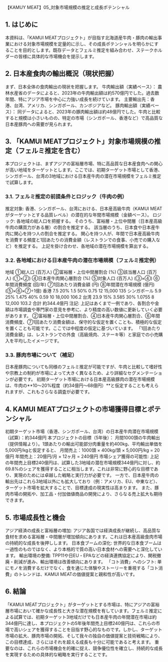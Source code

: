 【KAMUY MEAT】05_対象市場規模の推定と成長ポテンシャル

## 1. はじめに
本資料は、「KAMUI MEATプロジェクト」が目指す北海道産牛肉・豚肉の輸出事業における対象市場規模を定量的に示し、その成長ポテンシャルを明らかにすることを目的とします。既存データとフェルミ推定を組み合わせ、ステークホルダーの皆様に具体的な市場機会を提示します。

## 2. 日本産食肉の輸出概況（現状把握）
まず、日本全体の食肉輸出の現状を把握します。
牛肉輸出額（実績ベース）：
農林水産省のデータによると、2023年の牛肉輸出額は約570億円でした。過去数年間、特にアジア市場を中心に力強い成長を続けています。
主要輸出先：香港、台湾、アメリカ、シンガポール、カンボジアなど。
豚肉輸出額（実績ベース）：
同データによると、2023年の豚肉輸出額は約48億円でした。牛肉と比較すると規模は小さいものの、特定の市場（シンガポール、香港など）で高品質な日本産豚肉への需要が見られます。

## 3. 「KAMUI MEATプロジェクト」対象市場規模の推定（フェルミ推定を含む）
本プロジェクトは、まずアジアの富裕層市場、特に高品質な日本産食肉への関心が高い地域をターゲットとします。ここでは、初期ターゲット市場として香港、シンガポール、台湾の3地域における日本産牛肉の潜在市場規模をフェルミ推定で試算します。

### 3.1. フェルミ推定の前提条件とロジック（牛肉の例）
推定対象: 香港、シンガポール、台湾における、日本産高級牛肉（KAMUI MEATがターゲットとする品質レベル）の潜在的な年間市場規模（金額ベース）。
ロジック:
各地域の総人口を把握する。
そのうち、富裕層・上位中間層（日本産高級牛肉の購買力がある層）の割合を推定する。
該当層のうち、日本食や日本産牛肉に関心を持つ人の割合を推定する。
関心を持つ人が、年間で日本産高級牛肉を消費する頻度と1回あたりの消費金額（レストランでの食事、小売での購入など）を推定する。
上記を掛け合わせ、各地域の潜在市場規模を算出する。

### 3.2. 各地域における日本産牛肉の潜在市場規模（フェルミ推定例）
地域 ①総人口 (百万人) ②富裕層・上位中間層割合 (%) ③該当層人口 (百万人) (①×②) ④日本産牛肉関心層割合 (%) ⑤対象人口 (百万人) (③×④) ⑥年間消費頻度 (回/年) ⑦1回あたり消費金額 (円) ⑧年間潜在市場規模 (億円) (⑤×⑥×⑦÷1億)
香港 7.5 20% 1.5 50% 0.75 12 15,000 135
シンガポール 5.9 25% 1.475 40% 0.59 10 18,000 106.2
台湾 23.9 15% 3.585 30% 1.0755 8 12,000 103.2
合計 約344.4億円
注記:
上記はあくまで一例であり、各割合や金額は市場調査や専門家の意見を参考に、より精度の高い数値に更新していく必要があります。
②富裕層・上位中間層割合、④日本産牛肉関心層割合、⑥年間消費頻度、⑦1回あたり消費金額は、保守的な仮定を置くことも、積極的な仮定を置くことも可能です。ここでは中程度の仮定に基づいています。
「1回あたり消費金額」は、レストランでの外食（高級焼肉、ステーキ等）と家庭での小売購入を平均したイメージです。

### 3.3. 豚肉市場について（補足）
日本産豚肉についても同様のフェルミ推定が可能ですが、牛肉と比較して嗜好性や宗教上の制約が市場によって大きく異なるため、より詳細なセグメンテーションが必要です。
初期ターゲット市場における日本産高級豚肉の潜在市場規模は、牛肉の**10～20%程度（約34億円～68億円）**と仮定することも考えられますが、これもさらなる調査が必要です。

## 4. KAMUI MEATプロジェクトの市場獲得目標とポテンシャル
初期ターゲット市場（香港、シンガポール、台湾）の日本産牛肉潜在市場規模（試算）：約344億円
本プロジェクトの目標（5年後）：
月間1000頭の牛肉輸出（提供情報より）。1頭あたりの輸出可能部分肉重量を約400kg、平均輸出単価を5,000円/kgと仮定すると、
月間売上：1000頭 × 400kg/頭 × 5,000円/kg = 20億円
年間売上：20億円/月 × 12ヶ月 = 240億円
市場シェア獲得の可能性:
上記の年間売上目標240億円は、試算した3地域の潜在市場規模344億円に対し、約69.8%のシェアを獲得することに相当します。これは非常に野心的な目標であり、実現のためには卓越した戦略と実行力が必要です。
一方で、日本産牛肉の輸出先はこれら3地域以外にも拡大しており（例：アメリカ、EU、中東など）、ターゲット市場を拡大することで、目標達成の現実性は高まります。
また、豚肉市場の開拓や、加工品・付加価値商品の開発により、さらなる売上拡大も期待できます。

## 5. 市場成長性と機会
アジア経済の成長と富裕層の増加: アジア各国では経済成長が継続し、高品質な食材を求める富裕層・中間層が増加傾向にあります。これは日本産高級食肉市場の持続的な成長を後押しします。
日本食ブームの深化: 世界的な日本食ブームは一過性のものではなく、より本格的で質の高い日本食材への需要へと深化しています。
輸出環境の整備: TPP11や日EU・EPAなどの経済連携協定により、関税撤廃・削減が進み、輸出環境は改善傾向にあります。
「コト消費」へのシフト: 単にモノを消費するだけでなく、食を通じた体験やストーリーを重視する「コト消費」のトレンドは、KAMUI MEATの価値提案と親和性が高いです。

## 6. 結論
「KAMUI MEATプロジェクト」がターゲットとする市場は、特にアジアの富裕層市場において確かな成長性と大きな潜在規模を有しています。フェルミ推定による試算では、初期ターゲット3地域だけでも日本産牛肉の年間潜在市場は約344億円に達し、本プロジェクトの5年後年間売上目標240億円は、これらの市場で高いシェアを獲得することを目指す野心的なものです。しかし、ターゲット市場の拡大、豚肉市場の開拓、そして我々の独自の価値提案と技術戦略により、この目標達成、さらにはそれを超える成長も十分に可能であると考えます。
重要なのは、これらの市場機会を的確に捉え、競争優位性を確立し、持続的な成長を実現するための具体的な戦略を実行することです。